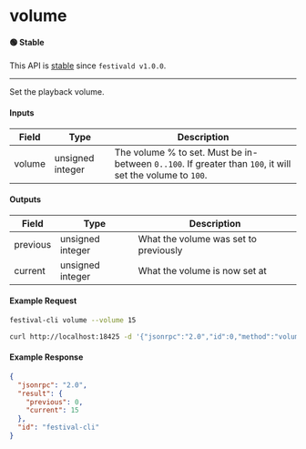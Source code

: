 # volume

#### 🟢 Stable
This API is [stable](../../api-stability/marker.md) since `festivald v1.0.0`.

---

Set the playback volume.

#### Inputs
| Field     | Type             | Description |
|-----------|------------------|-------------|
| volume    | unsigned integer | The volume % to set. Must be in-between `0..100`. If greater than `100`, it will set the volume to `100`.

#### Outputs
| Field    | Type             | Description |
|----------|------------------|-------------|
| previous | unsigned integer | What the volume was set to previously
| current  | unsigned integer | What the volume is now set at

#### Example Request
```bash
festival-cli volume --volume 15
```
```bash
curl http://localhost:18425 -d '{"jsonrpc":"2.0","id":0,"method":"volume","params":{"volume":15}}'
```

#### Example Response
```json
{
  "jsonrpc": "2.0",
  "result": {
    "previous": 0,
    "current": 15
  },
  "id": "festival-cli"
}
```
